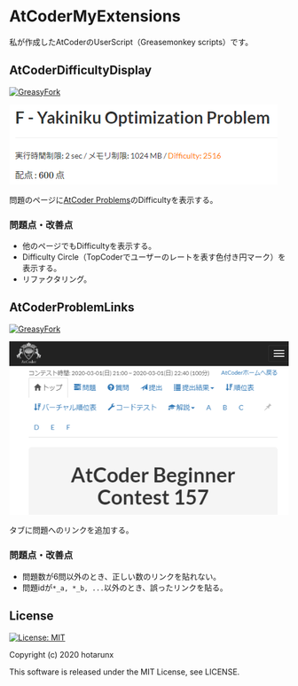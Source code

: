 # AtCoderMyExtensions

私が作成したAtCoderのUserScript（Greasemonkey scripts）です。

## AtCoderDifficultyDisplay

[![GreasyFork](https://img.shields.io/badge/GreasyFork-install-orange)](https://greasyfork.org/ja/scripts/397185-atcoderdifficultydisplay)

![AtCoderDifficultyDisplay](AtCoderDifficultyDisplay.png)

問題のページに[AtCoder Problems](https://kenkoooo.com/atcoder/)のDifficultyを表示する。

### 問題点・改善点

* 他のページでもDifficultyを表示する。
* Difficulty Circle（TopCoderでユーザーのレートを表す色付き円マーク）を表示する。
* リファクタリング。

## AtCoderProblemLinks

[![GreasyFork](https://img.shields.io/badge/GreasyFork-install-orange)](https://greasyfork.org/ja/scripts/397186-atcoderproblemlinks)

![AtCoderProblemLinks](AtCoderProblemLinks.png)

タブに問題へのリンクを追加する。

### 問題点・改善点

* 問題数が6問以外のとき、正しい数のリンクを貼れない。
* 問題idが`*_a, *_b, ...`以外のとき、誤ったリンクを貼る。

## License

[![License: MIT](https://img.shields.io/badge/License-MIT-blue.svg)](https://opensource.org/licenses/MIT)

Copyright (c) 2020 hotarunx

This software is released under the MIT License, see LICENSE.
